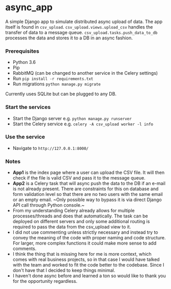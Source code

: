 # async_app

A simple Django app to simulate distributed async upload of data. The app itself is found in `csv_upload`. `csv_upload.views.upload_csv` handles the transfer of data to a message queue. `csv_upload.tasks.push_data_to_db` processes the data and stores it to a DB in an async fashion.


### Prerequisites
- Python 3.6
- Pip
- RabbitMQ (can be changed to another service in the Celery settings)
- Run `pip install -r requirements.txt`
- Run migrations `python manage.py migrate`


Currently uses SQLite but can be plugged to any DB.

### Start the services
- Start the Django server e.g. `python manage.py runserver`
- Start the Celery service e.g. `celery -A csv_upload worker -l info`

### Use the service
- Navigate to `http://127.0.0.1:8000/`

### Notes
- **App1** is the index page where a user can upload the CSV file. It will then check if the file is valid CSV 
and pass it to the message queue.
- **App2** is a Celery task that will async push the data to the DB if an e-mail is not already present. There are constraints
for this on database and form validation level so that there are no two users with the same email or an empty email.
~Only possible way to bypass it is via direct Django API call through Python console.~
- From my understanding Celery already allows for multiple processes/threads and does that automatically. The task can be deployed on different servers and only some additional routing is required to pass the data from the csv_upload view to it. 
- I did not use commenting unless strictly necessary and instead try to convey the meaning of the code with proper naming and code structure. For larger, more complex functions it could make more sense to add comments.
- I think the thing that is missing here for me is more context, which comes with real business projects, so in that case I would have talked with the team and worked to fit the code better to the codebase. Since I don't have that I decided to keep things minimal.
- I haven't done async before and learned a ton so would like to thank you for the opportunity regardless.
